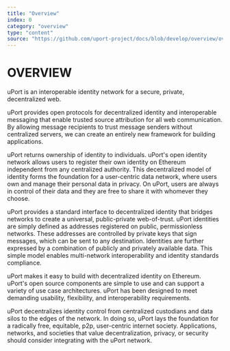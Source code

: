 ```yaml
---
title: "Overview"
index: 0
category: "overview"
type: "content"
source: "https://github.com/uport-project/docs/blob/develop/overview/overview.md"
---
```


# OVERVIEW

uPort is an interoperable identity network for a secure, private, decentralized web.

uPort provides open protocols for decentralized identity and interoperable messaging that enable trusted source attribution for all web communication. By allowing message recipients to trust message senders without centralized servers, we can create an entirely new framework for building applications.

uPort returns ownership of identity to individuals. uPort's open identity network allows users to register their own identity on Ethereum independent from any centralized authority. This decentralized model of identity forms the foundation for a user-centric data network, where users own and manage their personal data in privacy. On uPort, users are always in control of their data and they are free to share it with whomever they choose.

uPort provides a standard interface to decentralized identity that bridges networks to create a universal, public-private web-of-trust. uPort identities are simply defined as addresses registered on public, permissionless networks. These addresses are controlled by private keys that sign messages, which can be sent to any destination. Identities are further expressed by a combination of publicly and privately available data. This simple model enables multi-network interoperability and identity standards compliance.

uPort makes it easy to build with decentralized identity on Ethereum. uPort's open source components are simple to use and can support a variety of use case architectures. uPort has been designed to meet demanding usability, flexibility, and interoperability requirements.

uPort decentralizes identity control from centralized custodians and data silos to the edges of the network. In doing so, uPort lays the foundation for a radically free, equitable, p2p, user-centric internet society. Applications, networks, and societies that value decentralization, privacy, or security should consider integrating with the uPort network.
